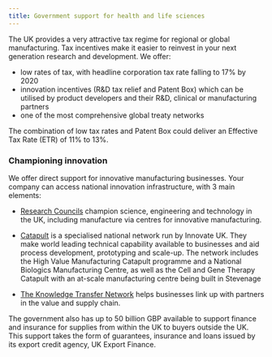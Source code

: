 ```yaml
---
title: Government support for health and life sciences
---
```

The UK provides a very attractive tax regime for regional or global manufacturing. Tax incentives make it easier to reinvest in your next generation research and development. We offer:

- low rates of tax, with headline corporation tax rate falling to 17% by 2020
- innovation incentives (R&D tax relief and Patent Box) which can be utilised by product developers and their R&D, clinical or manufacturing partners
- one of the most comprehensive global treaty networks

The combination of low tax rates and Patent Box could deliver an Effective Tax Rate (ETR) of 11% to 13%.

### Championing innovation

We offer direct support for innovative manufacturing businesses. Your company can access national innovation infrastructure, with 3 main elements:

- [Research Councils](http://www.rcuk.ac.uk/) champion science, engineering and technology in the UK, including manufacture via centres for innovative manufacturing.

- [Catapult](https://catapult.org.uk/) is a specialised national network run by Innovate UK. They make world leading technical capability available to businesses and aid process development, prototyping and scale-up. The network includes the High Value Manufacturing Catapult programme and a National Biologics Manufacturing Centre, as well as the Cell and Gene Therapy Catapult with an at-scale manufacturing centre being built in Stevenage

- [The Knowledge Transfer Network](http://www.ktn-uk.co.uk/) helps businesses link up with partners in the value and supply chain. 

The government also has up to 50 billion GBP available to support finance and insurance for   supplies from within the UK to buyers outside the UK. This support takes the form of guarantees, insurance and loans issued by its export credit agency, UK Export Finance.
